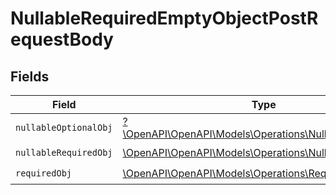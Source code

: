 # NullableRequiredEmptyObjectPostRequestBody


## Fields

| Field                                                                                                     | Type                                                                                                      | Required                                                                                                  | Description                                                                                               |
| --------------------------------------------------------------------------------------------------------- | --------------------------------------------------------------------------------------------------------- | --------------------------------------------------------------------------------------------------------- | --------------------------------------------------------------------------------------------------------- |
| `nullableOptionalObj`                                                                                     | [?\OpenAPI\OpenAPI\Models\Operations\NullableOptionalObj](../../Models/Operations/NullableOptionalObj.md) | :heavy_minus_sign:                                                                                        | N/A                                                                                                       |
| `nullableRequiredObj`                                                                                     | [\OpenAPI\OpenAPI\Models\Operations\NullableRequiredObj](../../Models/Operations/NullableRequiredObj.md)  | :heavy_check_mark:                                                                                        | N/A                                                                                                       |
| `requiredObj`                                                                                             | [\OpenAPI\OpenAPI\Models\Operations\RequiredObj](../../Models/Operations/RequiredObj.md)                  | :heavy_check_mark:                                                                                        | N/A                                                                                                       |